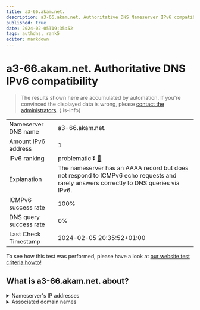 ```yaml
---
title: a3-66.akam.net.
description: a3-66.akam.net. Authoritative DNS Nameserver IPv6 compatibility
published: true
date: 2024-02-05T19:35:52
tags: authdns, rank5
editor: markdown
---
```


# a3-66.akam.net. Authoritative DNS IPv6 compatibility

> The results shown here are accumulated by automation. If you're convinced the displayed data is wrong, please [contact the administrators](/howto/chat). 
{.is-info}




|   |   |
| - | - |
| Nameserver DNS name | a3-66.akam.net.
| Amount IPv6 address | 1
| IPv6 ranking | problematic :arrow_double_down: [🔗](/howto/ranking) |
| Explanation | The nameserver has an AAAA record but does not respond to ICMPv6 echo requests and rarely answers correctly to DNS queries via IPv6. |
| ICMPv6 success rate | 100%|
| DNS query success rate | 0% |
| Last Check Timestamp | 2024-02-05 20:35:52+01:00 |

To see how this test was performed, please have a look at [our website test criteria howto](/howto/testcriteria/authdns)!


## What is a3-66.akam.net. about?




<details>
<summary>Nameserver's IP addresses</summary>

2600:1408:1c::42

</details>



<details>
<summary>Associated domain names</summary>

www.bbva.com

</details>
